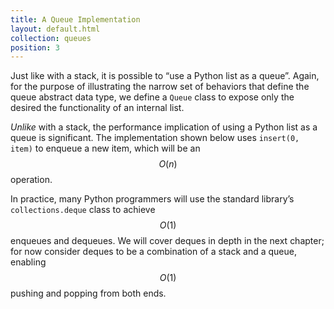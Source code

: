 ```yaml
---
title: A Queue Implementation
layout: default.html
collection: queues
position: 3
---
```


Just like with a stack, it is possible to “use a Python list as a queue”. Again, for the purpose of illustrating the narrow set of behaviors that define the queue abstract data type, we define a `Queue` class to expose only the desired the functionality of an internal list.

_Unlike_ with a stack, the performance implication of using a Python list as a queue is significant. The implementation shown below uses `insert(0, item)` to enqueue a new item, which will be an $$O(n)$$ operation.

<!-- literate queues/queue.py -->

In practice, many Python programmers will use the standard library’s `collections.deque` class to achieve $$O(1)$$ enqueues and dequeues. We will cover deques in depth in the next chapter; for now consider deques to be a combination of a stack and a queue, enabling $$O(1)$$ pushing and popping from both ends.
